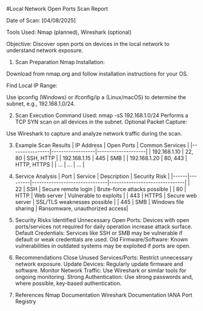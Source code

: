 #Local Network Open Ports Scan Report

Date of Scan: [04/08/2025]


Tools Used: Nmap (planned), Wireshark (optional)


Objective: Discover open ports on devices in the local network to understand network exposure.
1. Scan Preparation
Nmap Installation:


 Download from nmap.org and follow installation instructions for your OS.

Find Local IP Range:


 Use ipconfig (Windows) or ifconfig/ip a (Linux/macOS) to determine the subnet, e.g., 192.168.1.0/24.

2. Scan Execution
Command Used: nmap -sS 192.168.1.0/24 
Performs a TCP SYN scan on all devices in the subnet.
Optional Packet Capture:


 Use Wireshark to capture and analyze network traffic during the scan.

3. Example Scan Results
| IP Address | Open Ports | Common Services |
|----------------|------------------|--------------------|
| 192.168.1.10 | 22, 80 | SSH, HTTP |
| 192.168.1.15 | 445 | SMB |
| 192.168.1.20 | 80, 443 | HTTP, HTTPS |
| ... | ... | ... |

4. Service Analysis
| Port | Service | Description | Security Risk |
|------|---------|-------------------------------|-------------------------------|
| 22 | SSH | Secure remote login | Brute-force attacks possible |
| 80 | HTTP | Web server | Vulnerable to exploits |
| 443 | HTTPS | Secure web server | SSL/TLS weaknesses possible |
| 445 | SMB | Windows file sharing | Ransomware, unauthorized access|

5. Security Risks Identified
Unnecessary Open Ports: Devices with open ports/services not required for daily operation increase attack surface.
Default Credentials: Services like SSH or SMB may be vulnerable if default or weak credentials are used.
Old Firmware/Software: Known vulnerabilities in outdated systems may be exploited if ports are open.

6. Recommendations
Close Unused Services/Ports: Restrict unnecessary network exposure.
Update Devices: Regularly update firmware and software.
Monitor Network Traffic: Use Wireshark or similar tools for ongoing monitoring.
Strong Authentication: Use strong passwords and, where possible, key-based authentication.

7. References
Nmap Documentation
Wireshark Documentation
IANA Port Registry
